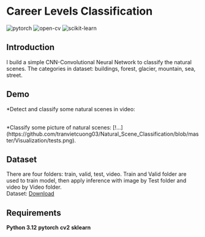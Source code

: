 # Career Levels Classification
![pytorch](https://img.shields.io/badge/pytorch-%23013243.svg?style=for-the-badge&logo=pytorch&logoColor=white)
![open-cv](https://img.shields.io/badge/open--cv-%23150458.svg?style=for-the-badge&logo=open-cv&logoColor=white)
![scikit-learn](https://img.shields.io/badge/scikit--learn-%23F7931E.svg?style=for-the-badge&logo=scikit-learn&logoColor=white)

## Introduction
I build a simple CNN-Convolutional Neural Network to classify the natural scenes. The categories in dataset: buildings, forest, glacier, mountain, sea, street.

## Demo
*Detect and classify some natural scenes in video: 

<br>
*Classify some picture of natural scenes:
[!...](https://github.com/tranvietcuong03/Natural_Scene_Classification/blob/master/Visualization/tests.png). <br>

## Dataset
There are four folders: train, valid, test, video. Train and Valid folder are used to train model, then apply inference with image by Test folder and video by Video folder. <br>
Dataset: [Download](https://github.com/tranvietcuong03/Natural_Scene_Classification/tree/master/natural_scenes) <br>

## Requirements
**Python 3.12**
**pytorch**
**cv2**
**sklearn**
